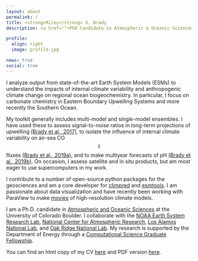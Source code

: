 ```yaml
---
layout: about
permalink: /
title: <strong>Riley</strong> X. Brady
description: <a href="">PhD Candidate in Atmospheric & Oceanic Sciences</a>. DOE CSGF Fellow.

profile:
  align: right
  image: profile.jpg

news: true 
social: true
---
```


I analyze output from state-of-the-art Earth System Models (ESMs) to understand the impacts of internal climate variability and anthropogenic climate change on regional ocean biogeochemistry. In particular, I focus on carbonate chemistry in Eastern Boundary Upwelling Systems and more recently the Southern Ocean. 

My toolkit generally includes multi-model and single-model ensembles. I have used these to assess signal-to-noise ratios in long-term projections of upwelling [(Brady et al., 2017)](/papers/Brady2017.pdf), to isolate the influence of internal climate variability on air-sea  CO$$_{2}$$ fluxes [(Brady et al., 2019a)](/papers/Brady2019a.pdf), and to make multiyear forecasts of pH [(Brady et al., 2019b)](/papers/Brady2019b.pdf). On occasion, I assess satellite and in situ products, but am most eager to use supercomputers in my work. 

I contribute to a number of open-source python packages for the geosciences and am a core developer for [climpred](climpred.readthedocs.io) and [esmtools](esmtools.readthedocs.io). I am passionate about data visualization and have recently been working with ParaView to make [movies](https://vimeo.com/user96067365) of high-resolution climate models.

I am a Ph.D. candidate in [Atmospheric and Oceanic Sciences](http://www.colorado.edu/atoc/) at the University of Colorado Boulder. I collaborate with the [NOAA Earth System Research Lab](https://www.esrl.noaa.gov/psd/), [National Center for Atmospheric Research](http://www.cgd.ucar.edu/), [Los Alamos National Lab](https://www.lanl.gov/org/ddste/aldsc/theoretical/index.php), and [Oak Ridge National Lab](https://www.ornl.gov/group/ces). My research is supported by the Department of Energy through a [Computational Science Graduate Fellowship](https://www.krellinst.org/csgf/fellows/profile?n=brady2016).

You can find an html copy of my CV [here](/cv) and PDF version [here](https://github.com/bradyrx/public_documents/blob/master/BradyRX_CV.pdf).